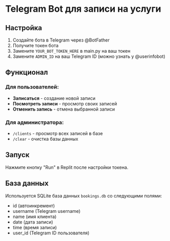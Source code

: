 
# Telegram Bot для записи на услуги

## Настройка

1. Создайте бота в Telegram через @BotFather
2. Получите токен бота
3. Замените `YOUR_BOT_TOKEN_HERE` в main.py на ваш токен
4. Замените `ADMIN_ID` на ваш Telegram ID (можно узнать у @userinfobot)

## Функционал

### Для пользователей:
- **Записаться** - создание новой записи
- **Посмотреть записи** - просмотр своих записей
- **Отменить запись** - отмена выбранной записи

### Для администратора:
- `/clients` - просмотр всех записей в базе
- `/clear` - очистка базы данных

## Запуск

Нажмите кнопку "Run" в Replit после настройки токена.

## База данных

Используется SQLite база данных `bookings.db` со следующими полями:
- id (автоинкремент)
- username (Telegram username)
- name (имя клиента)
- date (дата записи)
- time (время записи)
- user_id (Telegram ID пользователя)
